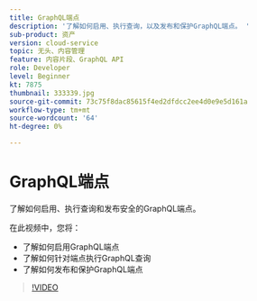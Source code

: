 ```yaml
---
title: GraphQL端点
description: '了解如何启用、执行查询，以及发布和保护GraphQL端点。 '
sub-product: 资产
version: cloud-service
topic: 无头、内容管理
feature: 内容片段、GraphQL API
role: Developer
level: Beginner
kt: 7875
thumbnail: 333339.jpg
source-git-commit: 73c75f8dac85615f4ed2dfdcc2ee4d0e9e5d161a
workflow-type: tm+mt
source-wordcount: '64'
ht-degree: 0%

---
```



# GraphQL端点

了解如何启用、执行查询和发布安全的GraphQL端点。

在此视频中，您将：

+ 了解如何启用GraphQL端点
+ 了解如何针对端点执行GraphQL查询
+ 了解如何发布和保护GraphQL端点

>[!VIDEO](https://video.tv.adobe.com/v/333339/?quality=12&learn=on)

